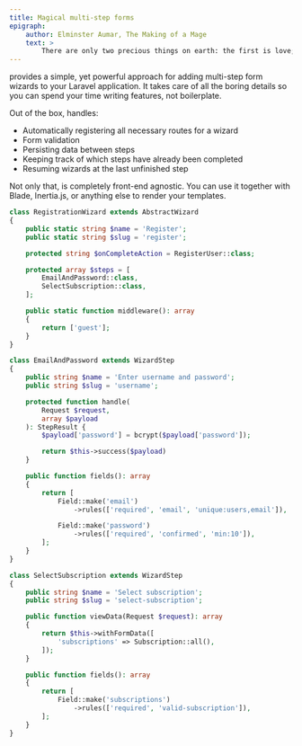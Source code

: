 ```yaml
---
title: Magical multi-step forms
epigraph:
    author: Elminster Aumar, The Making of a Mage
    text: >
        There are only two precious things on earth: the first is love; the second, a long way behind it, is intelligence.
---
```


<Arcanist></Arcanist> provides a simple, yet powerful approach for adding multi-step form wizards to your Laravel application. It takes care of all the boring details so you can spend your time writing features, not boilerplate.

Out of the box, <Arcanist></Arcanist> handles:

- Automatically registering all necessary routes for a wizard
- Form validation
- Persisting data between steps
- Keeping track of which steps have already been completed
- Resuming wizards at the last unfinished step

Not only that, <Arcanist></Arcanist> is completely front-end agnostic. You can use it together with Blade, Inertia.js, or anything else to render your templates.

<tabbed-code-example>

<code-tab name="RegistrationWizard.php">

```php
class RegistrationWizard extends AbstractWizard
{
    public static string $name = 'Register';
    public static string $slug = 'register';

    protected string $onCompleteAction = RegisterUser::class;

    protected array $steps = [
        EmailAndPassword::class,
        SelectSubscription::class,
    ];

    public static function middleware(): array
    {
        return ['guest'];
    }
}
```

</code-tab>

<code-tab name="EmailAndPassword.php">

```php
class EmailAndPassword extends WizardStep
{
    public string $name = 'Enter username and password';
    public string $slug = 'username';

    protected function handle(
        Request $request,
        array $payload
    ): StepResult {
        $payload['password'] = bcrypt($payload['password']);

        return $this->success($payload)
    }

    public function fields(): array
    {
        return [
            Field::make('email')
                ->rules(['required', 'email', 'unique:users,email']),

            Field::make('password')
                ->rules(['required', 'confirmed', 'min:10']),
        ];
    }
}
```

</code-tab>

<code-tab name="SelectSubscription.php">

```php
class SelectSubscription extends WizardStep
{
    public string $name = 'Select subscription';
    public string $slug = 'select-subscription';

    public function viewData(Request $request): array
    {
        return $this->withFormData([
            'subscriptions' => Subscription::all(),
        ]);
    }

    public function fields(): array
    {
        return [
            Field::make('subscriptions')
                ->rules(['required', 'valid-subscription']),
        ];
    }
}
```

</code-tab>

</tabbed-code-example>
